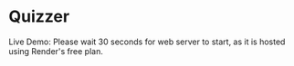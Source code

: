 # Quizzer
Live Demo: 
Please wait 30 seconds for web server to start, as it is hosted using Render's free plan. 
